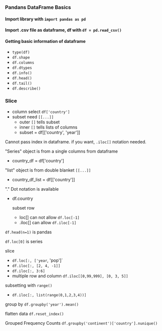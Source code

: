 ### Pandans DataFrame Basics

#### Import library with `import pandas as pd`

#### Import .csv file as dataframe, df with `df = pd.read_csv()`

#### Getting basic information of dataframe
- `type(df)`
- `df.shape`
- `df.columns`
- `df.dtypes`
- `df.info()`
- `df.head()`
- `df.tail()`
- `df.describe()`

### Slice
- column select `df['country']`
- subset need `[[...]]`
  - outer `[]` tells subset
  - inner `[]` tells lists of columns
  - subset = df[['country', 'year']]

Cannot pass index in dataframe.  if you want, `.iloc[]` notation needed.

"Series" object is from a single columns from dataframe
- country_df = df['country']

"list" object is from double blanket `[[...]]`
- country_df_list = df[['country']]

"." Dot notation is available
- df.country

  subset row
  - loc[] can not allow `df.loc[-1]`
  - .iloc[] can allow `df.iloc[-1]`

 `df.head(n=1)` is pandas

 `df.loc[0]` is series

 slice
 - `df.loc[:, ['year`, 'pop']`
 - `df.iloc[:, [2, 4, -1]]`
 - `df.iloc[:, 3:6]`
 - multiple row and column `df.iloc[[0,99,999], [0, 3, 5]]`

subsetting with `range()`
- `df.iloc[:, list(range(0,1,2,3,4))]`

group by `df.groupby('year').mean()`

flatten data `df.reset_index()`

Grouped Frequency Counts `df.groupby('continent')['country'].nunique()`

